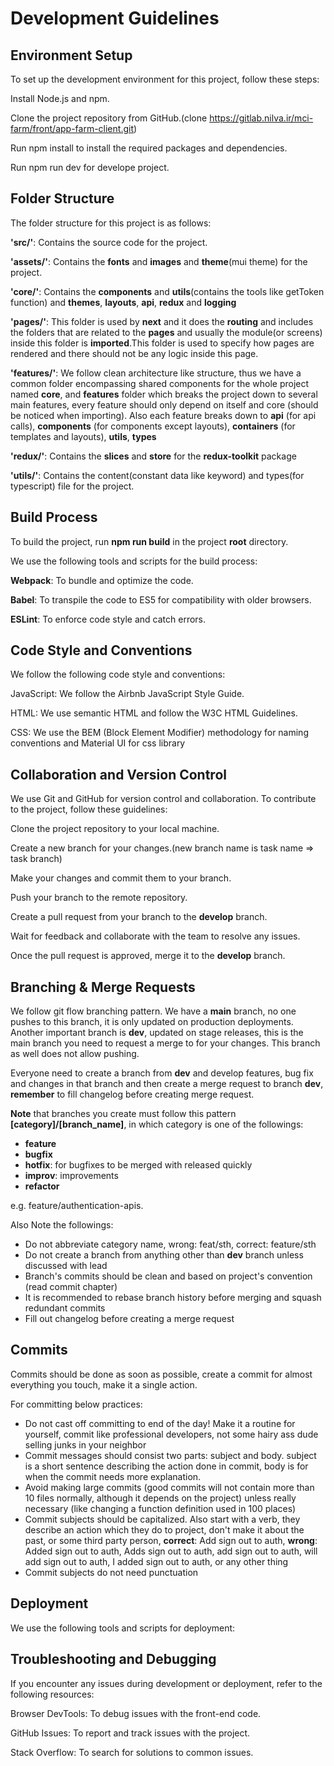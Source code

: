 # Development Guidelines

## Environment Setup

To set up the development environment for this project, follow these steps:

Install Node.js and npm.

Clone the project repository from GitHub.(clone https://gitlab.nilva.ir/mci-farm/front/app-farm-client.git)

Run npm install to install the required packages and dependencies.

Run npm run dev for develope project.

## Folder Structure

The folder structure for this project is as follows:

**'src/'**: Contains the source code for the project.

**'assets/'**: Contains the **fonts** and **images** and **theme**(mui theme) for the project.

**'core/'**: Contains the **components** and **utils**(contains the tools like getToken function) and **themes**, **layouts**, **api**, **redux** and **logging**

**'pages/'**: This folder is used by **next** and it does the **routing** and includes the folders that are related to the **pages** and usually the module(or screens) inside this folder is **imported**.This folder is used to specify how pages are rendered and there should not be any logic inside this page.

**'features/'**: We follow clean architecture like structure, thus we have a common folder encompassing shared components for the whole project named **core**, and **features** folder which breaks the project down to several main features, every feature should only depend on itself and core (should be noticed when importing). Also each feature breaks down to **api** (for api calls), **components** (for components except layouts), **containers** (for templates and layouts), **utils**, **types**

**'redux/'**: Contains the **slices** and **store** for the **redux-toolkit** package

**'utils/'**: Contains the content(constant data like keyword) and types(for typescript) file for the project.

## Build Process

To build the project, run **npm run build** in the project **root** directory.

We use the following tools and scripts for the build process:

**Webpack**: To bundle and optimize the code.

**Babel**: To transpile the code to ES5 for compatibility with older browsers.

**ESLint**: To enforce code style and catch errors.

## Code Style and Conventions

We follow the following code style and conventions:

JavaScript: We follow the Airbnb JavaScript Style Guide.

HTML: We use semantic HTML and follow the W3C HTML Guidelines.

CSS: We use the BEM (Block Element Modifier) methodology for naming conventions and
Material UI for css library

## Collaboration and Version Control

We use Git and GitHub for version control and collaboration. To contribute to the project, follow these guidelines:

Clone the project repository to your local machine.

Create a new branch for your changes.(new branch name is task name => task branch)

Make your changes and commit them to your branch.

Push your branch to the remote repository.

Create a pull request from your branch to the **develop** branch.

Wait for feedback and collaborate with the team to resolve any issues.

Once the pull request is approved, merge it to the **develop** branch.

## Branching & Merge Requests

We follow git flow branching pattern. We have a **main** branch, no one pushes to this branch, it is only updated on
production deployments. Another important branch is **dev**, updated on stage releases, this is the main branch you need
to request a merge to for your changes. This branch as well does not allow pushing.

Everyone need to create a branch from **dev** and develop features, bug fix and changes in that branch and then create a
merge request to branch **dev**, **remember** to fill changelog before creating merge request.

**Note** that branches you create must follow this pattern **[category]/[branch_name]**, in which category is one of the
followings:

- **feature**
- **bugfix**
- **hotfix**: for bugfixes to be merged with released quickly
- **improv**: improvements
- **refactor**

e.g. feature/authentication-apis.

Also Note the followings:

- Do not abbreviate category name, wrong: feat/sth, correct: feature/sth
- Do not create a branch from anything other than **dev** branch unless discussed with lead
- Branch's commits should be clean and based on project's convention (read commit chapter)
- It is recommended to rebase branch history before merging and squash redundant commits
- Fill out changelog before creating a merge request

## Commits

Commits should be done as soon as possible, create a commit for almost everything you touch, make it a single action.

For committing below practices:

- Do not cast off committing to end of the day! Make it a routine for yourself, commit like professional developers,
  not some hairy ass dude selling junks in your neighbor
- Commit messages should consist two parts: subject and body. subject is a short sentence describing the action
  done in commit, body is for when the commit needs more explanation.
- Avoid making large commits (good commits will not contain more than 10 files normally,
  although it depends on the project) unless really necessary (like changing a function definition used in 100 places)
- Commit subjects should be capitalized. Also start with a verb, they describe an action which they do to project,
  don't make it about the past, or some third party person, **correct**: Add sign out to auth,
  **wrong**: Added sign out to auth, Adds sign out to auth, add sign out to auth, will add sign out to auth,
  I added sign out to auth, or any other thing
- Commit subjects do not need punctuation

## Deployment

We use the following tools and scripts for deployment:


## Troubleshooting and Debugging

If you encounter any issues during development or deployment, refer to the following resources:

Browser DevTools: To debug issues with the front-end code.

GitHub Issues: To report and track issues with the project.

Stack Overflow: To search for solutions to common issues.